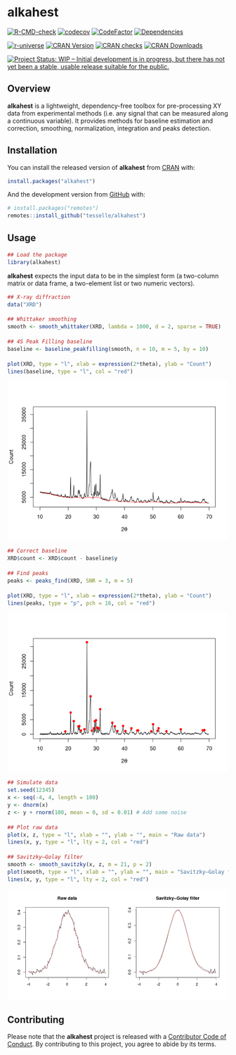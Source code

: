 
<!-- README.md is generated from README.Rmd. Please edit that file -->

# alkahest

<!-- badges: start -->

[![R-CMD-check](https://github.com/tesselle/alkahest/workflows/R-CMD-check/badge.svg)](https://github.com/tesselle/alkahest/actions)
[![codecov](https://codecov.io/gh/tesselle/alkahest/branch/main/graph/badge.svg)](https://app.codecov.io/gh/tesselle/alkahest)
[![CodeFactor](https://www.codefactor.io/repository/github/tesselle/alkahest/badge/main)](https://www.codefactor.io/repository/github/tesselle/alkahest/overview/main)
[![Dependencies](https://tinyverse.netlify.com/badge/alkahest)](https://cran.r-project.org/package=alkahest)

<a href="https://tesselle.r-universe.dev" class="pkgdown-devel"><img
src="https://tesselle.r-universe.dev/badges/alkahest"
alt="r-universe" /></a>
<a href="https://cran.r-project.org/package=alkahest"
class="pkgdown-release"><img
src="http://www.r-pkg.org/badges/version/alkahest"
alt="CRAN Version" /></a> <a
href="https://cran.r-project.org/web/checks/check_results_alkahest.html"
class="pkgdown-release"><img
src="https://cranchecks.info/badges/worst/alkahest"
alt="CRAN checks" /></a>
<a href="https://cran.r-project.org/package=alkahest"
class="pkgdown-release"><img
src="http://cranlogs.r-pkg.org/badges/alkahest"
alt="CRAN Downloads" /></a>

[![Project Status: WIP – Initial development is in progress, but there
has not yet been a stable, usable release suitable for the
public.](https://www.repostatus.org/badges/latest/wip.svg)](https://www.repostatus.org/#wip)
<!-- badges: end -->

## Overview

**alkahest** is a lightweight, dependency-free toolbox for
pre-processing XY data from experimental methods (i.e. any signal that
can be measured along a continuous variable). It provides methods for
baseline estimation and correction, smoothing, normalization,
integration and peaks detection.

## Installation

You can install the released version of **alkahest** from
[CRAN](https://CRAN.R-project.org) with:

``` r
install.packages("alkahest")
```

And the development version from [GitHub](https://github.com/) with:

``` r
# install.packages("remotes")
remotes::install_github("tesselle/alkahest")
```

## Usage

``` r
## Load the package
library(alkahest)
```

**alkahest** expects the input data to be in the simplest form (a
two-column matrix or data frame, a two-element list or two numeric
vectors).

``` r
## X-ray diffraction
data("XRD")

## Whittaker smoothing
smooth <- smooth_whittaker(XRD, lambda = 1000, d = 2, sparse = TRUE)

## 4S Peak Filling baseline
baseline <- baseline_peakfilling(smooth, n = 10, m = 5, by = 10)

plot(XRD, type = "l", xlab = expression(2*theta), ylab = "Count")
lines(baseline, type = "l", col = "red")
```

![](man/figures/README-baseline-1.png)<!-- -->

``` r
## Correct baseline
XRD$count <- XRD$count - baseline$y

## Find peaks
peaks <- peaks_find(XRD, SNR = 3, m = 5)

plot(XRD, type = "l", xlab = expression(2*theta), ylab = "Count")
lines(peaks, type = "p", pch = 16, col = "red")
```

![](man/figures/README-peaks-1.png)<!-- -->

``` r
## Simulate data
set.seed(12345)
x <- seq(-4, 4, length = 100)
y <- dnorm(x)
z <- y + rnorm(100, mean = 0, sd = 0.01) # Add some noise

## Plot raw data
plot(x, z, type = "l", xlab = "", ylab = "", main = "Raw data")
lines(x, y, type = "l", lty = 2, col = "red")

## Savitzky–Golay filter
smooth <- smooth_savitzky(x, z, m = 21, p = 2)
plot(smooth, type = "l", xlab = "", ylab = "", main = "Savitzky–Golay filter")
lines(x, y, type = "l", lty = 2, col = "red")
```

<img src="man/figures/README-smooth-1.png" width="50%" /><img src="man/figures/README-smooth-2.png" width="50%" />

## Contributing

Please note that the **alkahest** project is released with a
[Contributor Code of Conduct](https://www.tesselle.org/conduct.html). By
contributing to this project, you agree to abide by its terms.
